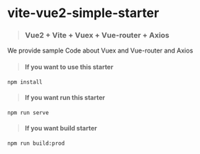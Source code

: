 # vite-vue2-simple-starter

> ### Vue2 + Vite + Vuex + Vue-router + Axios

We provide sample Code about Vuex and Vue-router and Axios

> #### If you want to use this starter

```
npm install
```

> #### If you want run this starter

```
npm run serve
```

> #### If you want build starter

```
npm run build:prod
```
